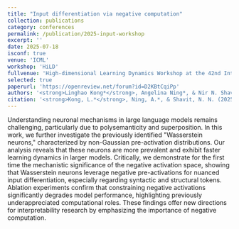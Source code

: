 ```yaml
---
title: "Input differentiation via negative computation"
collection: publications
category: conferences
permalink: /publication/2025-input-workshop
excerpt: ''
date: 2025-07-18
isconf: true
venue: 'ICML'
workshop: 'HiLD'
fullvenue: 'High-dimensional Learning Dynamics Workshop at the 42nd International Conference on Machine Learning (ICML 2025 Workshop HiLD)'
selected: true
paperurl: 'https://openreview.net/forum?id=D2KBtCqiPp'
authors: '<strong>Linghao Kong*</strong>, Angelina Ning*, & Nir N. Shavit'
citation: '<strong>Kong, L.*</strong>, Ning, A.*, & Shavit, N. N. (2025, June). Input differentiation via negative computation [Poster presentation]. High-dimensional Learning Dynamics Workshop at the 42nd International Conference on Machine Learning (ICML 2025 Workshop HiLD), Vancouver, BC, Canada.'
---
```


Understanding neuronal mechanisms in large language models remains challenging, particularly due to polysemanticity and superposition. In this work, we further investigate the previously identified "Wasserstein neurons," characterized by non-Gaussian pre-activation distributions. Our analysis reveals that these neurons are more prevalent and exhibit faster learning dynamics in larger models. Critically, we demonstrate for the first time the mechanistic significance of the negative activation space, showing that Wasserstein neurons leverage negative pre-activations for nuanced input differentiation, especially regarding syntactic and structural tokens. Ablation experiments confirm that constraining negative activations significantly degrades model performance, highlighting previously underappreciated computational roles. These findings offer new directions for interpretability research by emphasizing the importance of negative computation.